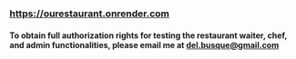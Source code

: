 ### https://ourestaurant.onrender.com

#### To obtain full authorization rights for testing the restaurant waiter, chef, and admin functionalities, please email me at del.busque@gmail.com
